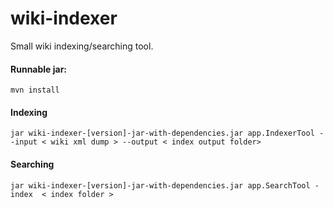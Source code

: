 wiki-indexer
============

Small wiki indexing/searching tool.

#### Runnable jar:
  `mvn install`

#### Indexing
  `jar wiki-indexer-[version]-jar-with-dependencies.jar app.IndexerTool --input < wiki xml dump > --output < index output folder>`

#### Searching
  `jar wiki-indexer-[version]-jar-with-dependencies.jar app.SearchTool -index  < index folder >`
